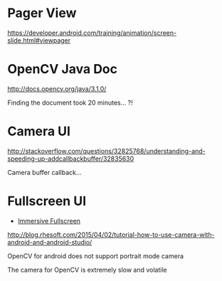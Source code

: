 
# Pager View
https://developer.android.com/training/animation/screen-slide.html#viewpager

# OpenCV Java Doc
http://docs.opencv.org/java/3.1.0/

Finding the document took 20 minutes... ?!

# Camera UI

http://stackoverflow.com/questions/32825768/understanding-and-speeding-up-addcallbackbuffer/32835630

Camera buffer callback...


# Fullscreen UI

+ [Immersive Fullscreen](https://developer.android.com/training/system-ui/immersive.html)

http://blog.rhesoft.com/2015/04/02/tutorial-how-to-use-camera-with-android-and-android-studio/


OpenCV for android does not support portrait mode camera

The camera for OpenCV is extremely slow and volatile
